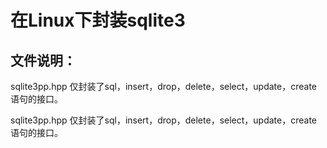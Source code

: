 <!--
 * @FileName: README.md
 * @version: 
 * @Author: Phae
 * @Date: 2022-10-25 10:32:49
 * @Description: 
 * @LastEditors: LZH
 * @LastEditTime: 2022-10-25 15:09:01
-->

# 在Linux下封装sqlite3
## 文件说明：

sqlite3pp.hpp 仅封装了sql，insert，drop，delete，select，update，create 语句的接口。

sqlite3pp.hpp 仅封装了sql，insert，drop，delete，select，update，create 语句的接口。
